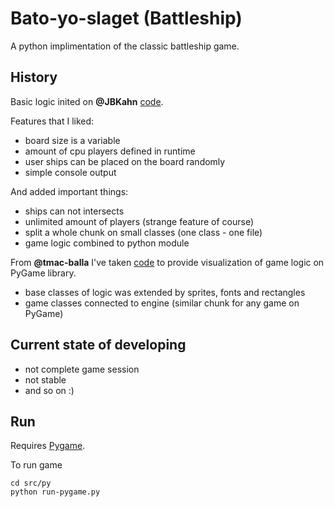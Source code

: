 Bato-yo-slaget (Battleship)
==========

A python implimentation of the classic battleship game.

## History

Basic logic inited on **@JBKahn** [code](https://github.com/JBKahn/Battleship).

Features that I liked:

- board size is a variable
- amount of cpu players defined in runtime
- user ships can be placed on the board randomly
- simple console output

And added important things:

- ships can not intersects
- unlimited amount of players (strange feature of course)
- split a whole chunk on small classes (one class - one file)
- game logic combined to python module


From **@tmac-balla** I've taken [code](https://github.com/tmac-balla/battleship-game) to provide visualization of game logic on PyGame library.

* base classes of logic was extended by sprites, fonts and rectangles
* game classes connected to engine (similar chunk for any game on PyGame)


## Current state of developing

- not complete game session
- not stable
- and so on :)

## Run

Requires [Pygame](http://www.pygame.org/download.shtml).

To run game
```
cd src/py
python run-pygame.py
```
 
